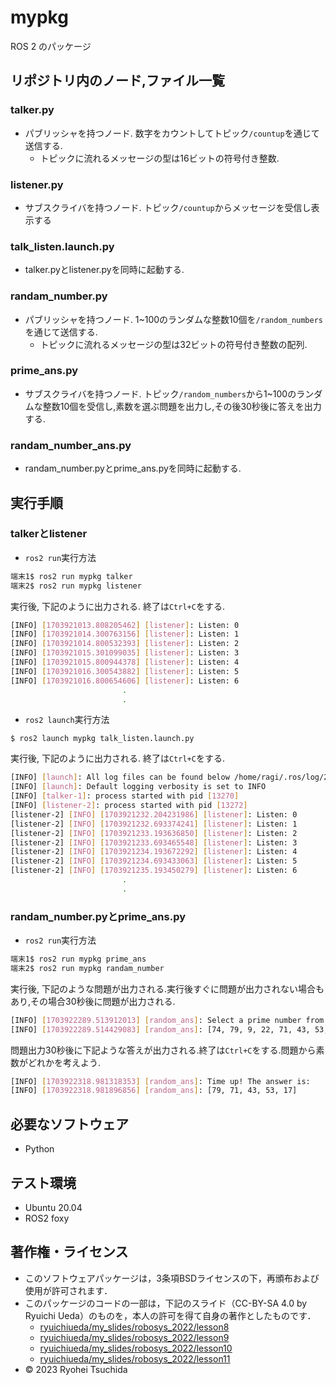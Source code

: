 # mypkg


ROS 2 のパッケージ

## リポジトリ内のノード,ファイル一覧

### talker.py
* パブリッシャを持つノード. 数字をカウントしてトピック`/countup`を通じて送信する.
   * トピックに流れるメッセージの型は16ビットの符号付き整数.
  
### listener.py
* サブスクライバを持つノード. トピック`/countup`からメッセージを受信し表示する

### talk_listen.launch.py
* talker.pyとlistener.pyを同時に起動する.

### randam_number.py
* パブリッシャを持つノード. 1~100のランダムな整数10個を`/random_numbers`を通じて送信する.
   * トピックに流れるメッセージの型は32ビットの符号付き整数の配列.

### prime_ans.py
* サブスクライバを持つノード. トピック`/random_numbers`から1~100のランダムな整数10個を受信し,素数を選ぶ問題を出力し,その後30秒後に答えを出力する.

### randam_number_ans.py
* randam_number.pyとprime_ans.pyを同時に起動する.

## 実行手順
### talkerとlistener
* `ros2 run`実行方法
```bash
端末1$ ros2 run mypkg talker
端末2$ ros2 run mypkg listener
```
実行後, 下記のように出力される. 終了は`Ctrl+C`をする.
```bash
[INFO] [1703921013.808205462] [listener]: Listen: 0
[INFO] [1703921014.300763156] [listener]: Listen: 1
[INFO] [1703921014.800532393] [listener]: Listen: 2
[INFO] [1703921015.301099035] [listener]: Listen: 3
[INFO] [1703921015.800944378] [listener]: Listen: 4
[INFO] [1703921016.300543882] [listener]: Listen: 5
[INFO] [1703921016.800654606] [listener]: Listen: 6
                         .
                         .
```
* `ros2 launch`実行方法
```
$ ros2 launch mypkg talk_listen.launch.py
```
実行後, 下記のように出力される. 終了は`Ctrl+C`をする.
```bash
[INFO] [launch]: All log files can be found below /home/ragi/.ros/log/2023-12-30-16-27-11-280534-RyoPC-13268
[INFO] [launch]: Default logging verbosity is set to INFO
[INFO] [talker-1]: process started with pid [13270]
[INFO] [listener-2]: process started with pid [13272]
[listener-2] [INFO] [1703921232.204231986] [listener]: Listen: 0
[listener-2] [INFO] [1703921232.693374241] [listener]: Listen: 1
[listener-2] [INFO] [1703921233.193636850] [listener]: Listen: 2
[listener-2] [INFO] [1703921233.693465548] [listener]: Listen: 3
[listener-2] [INFO] [1703921234.193672292] [listener]: Listen: 4
[listener-2] [INFO] [1703921234.693433063] [listener]: Listen: 5
[listener-2] [INFO] [1703921235.193450279] [listener]: Listen: 6
                         .
                         .
```
### randam_number.pyとprime_ans.py
* `ros2 run`実行方法
```bash
端末1$ ros2 run mypkg prime_ans
端末2$ ros2 run mypkg randam_number
```
実行後, 下記のような問題が出力される.実行後すぐに問題が出力されない場合もあり,その場合30秒後に問題が出力される.
```bash
[INFO] [1703922289.513912013] [random_ans]: Select a prime number from the following list:
[INFO] [1703922289.514429083] [random_ans]: [74, 79, 9, 22, 71, 43, 53, 17, 85, 93]
```
問題出力30秒後に下記ような答えが出力される.終了は`Ctrl+C`をする.問題から素数がどれかを考えよう.
```bash
[INFO] [1703922318.981318353] [random_ans]: Time up! The answer is:
[INFO] [1703922318.981896856] [random_ans]: [79, 71, 43, 53, 17]
```

## 必要なソフトウェア
* Python

## テスト環境
* Ubuntu 20.04
* ROS2 foxy

## 著作権・ライセンス
* このソフトウェアパッケージは，3条項BSDライセンスの下，再頒布および使用が許可されます．
* このパッケージのコードの一部は，下記のスライド（CC-BY-SA 4.0 by Ryuichi Ueda）のものを，本人の許可を得て自身の著作としたものです．
   * [ryuichiueda/my_slides/robosys_2022/lesson8](https://ryuichiueda.github.io/my_slides/robosys_2022/lesson8.html#/)
   * [ryuichiueda/my_slides/robosys_2022/lesson9](https://ryuichiueda.github.io/my_slides/robosys_2022/lesson9.html#/)
   * [ryuichiueda/my_slides/robosys_2022/lesson10](https://ryuichiueda.github.io/my_slides/robosys_2022/lesson10.html#/)
   * [ryuichiueda/my_slides/robosys_2022/lesson11](https://ryuichiueda.github.io/my_slides/robosys_2022/lesson11.html#/)  
* © 2023 Ryohei Tsuchida
